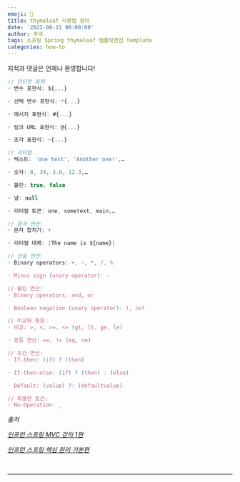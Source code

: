 ```yaml
---
emoji: 🔮
title: thymeleaf 사용법 정리
date: '2022-08-21 00:00:00'
author: 주녁
tags: 스프링 Spring thymeleaf 템플릿엔진 template
categories: how-to
---
```


지적과 댓글은 언제나 환영합니다!

```javascript
// 간단한 표현
◦ 변수 표현식: ${...}

◦ 선택 변수 표현식: *{...}

◦ 메시지 표현식: #{...}

◦ 링크 URL 표현식: @{...}

◦ 조각 표현식: ~{...}

// 리터럴
◦ 텍스트: 'one text', 'Another one!',…

◦ 숫자: 0, 34, 3.0, 12.3,…

◦ 불린: true, false

◦ 널: null

◦ 리터럴 토큰: one, sometext, main,…

// 문자 연산:
◦ 문자 합치기: +

◦ 리터럴 대체: |The name is ${name}|

// 산술 연산:
◦ Binary operators: +, -, *, /, %

◦ Minus sign (unary operator): -

// 불린 연산:
◦ Binary operators: and, or

◦ Boolean negation (unary operator): !, not

// 비교와 동등:
◦ 비교: >, <, >=, <= (gt, lt, ge, le)

◦ 동등 연산: ==, != (eq, ne)

// 조건 연산:
◦ If-then: (if) ? (then)

◦ If-then-else: (if) ? (then) : (else)

◦ Default: (value) ?: (defaultvalue)

// 특별한 토큰:
◦ No-Operation: _

```

_출처_

_[인프런 스프링 MVC 강의 1편](https://www.inflearn.com/course/%EC%8A%A4%ED%94%84%EB%A7%81-mvc-1#)_

_[인프런 스프링 핵심 원리 기본편](https://www.inflearn.com/course/%EC%8A%A4%ED%94%84%EB%A7%81-%ED%95%B5%EC%8B%AC-%EC%9B%90%EB%A6%AC-%EA%B8%B0%EB%B3%B8%ED%8E%B8/)_

<br/>

---

```toc

```
